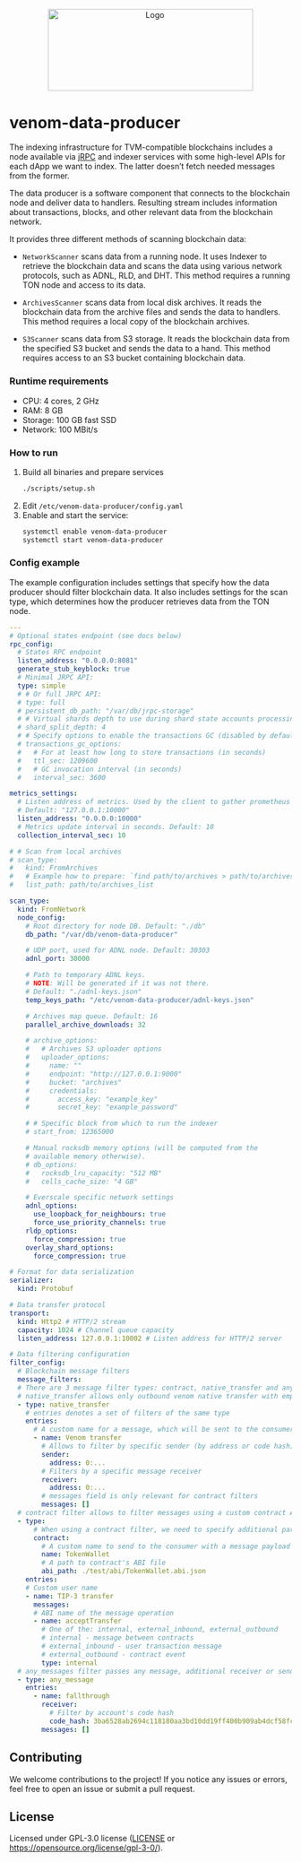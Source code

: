 <p align="center">
  <a href="https://github.com/venom-blockchain/developer-program">
    <img src="https://raw.githubusercontent.com/venom-blockchain/developer-program/main/vf-dev-program.png" alt="Logo" width="366.8" height="146.4">
  </a>
</p>

# venom-data-producer

The indexing infrastructure for TVM-compatible blockchains includes a node
available via [jRPC](https://github.com/broxus/everscale-jrpc) and indexer
services with some high-level APIs for each dApp we want to index. The latter
doesn’t fetch needed messages from the former.

The data producer is a software component that connects to the blockchain node
and deliver data to handlers. Resulting stream includes information
about transactions, blocks, and other relevant data from the blockchain network.

It provides three different methods of scanning blockchain data:

- `NetworkScanner` scans data from a running node. It uses Indexer to retrieve
  the blockchain data and scans the data using various network protocols, such
  as ADNL, RLD, and DHT. This
  method requires a running TON node and access to its data.

- `ArchivesScanner` scans data from local disk archives. It reads the blockchain
  data from the archive files and sends the data to handlers. This method
  requires a local copy of the blockchain archives.

- `S3Scanner` scans data from S3 storage. It reads the blockchain data from the
  specified S3 bucket and sends the data to a hand. This method requires
  access to an S3 bucket containing blockchain data.

### Runtime requirements

- CPU: 4 cores, 2 GHz
- RAM: 8 GB
- Storage: 100 GB fast SSD
- Network: 100 MBit/s

### How to run

1. Build all binaries and prepare services
   ```bash
   ./scripts/setup.sh
   ```
2. Edit `/etc/venom-data-producer/config.yaml`
3. Enable and start the service:
   ```bash
   systemctl enable venom-data-producer
   systemctl start venom-data-producer
   ```

### Config example

The example configuration includes settings that specify how the data producer should filter blockchain data. It also includes settings for the scan type, which
determines how the producer retrieves data from the TON node.

```yaml
---
# Optional states endpoint (see docs below)
rpc_config:
  # States RPC endpoint
  listen_address: "0.0.0.0:8081"
  generate_stub_keyblock: true
  # Minimal JRPC API:
  type: simple
  # # Or full JRPC API:
  # type: full
  # persistent_db_path: "/var/db/jrpc-storage"
  # # Virtual shards depth to use during shard state accounts processing
  # shard_split_depth: 4
  # # Specify options to enable the transactions GC (disabled by default)
  # transactions_gc_options:
  #   # For at least how long to store transactions (in seconds)
  #   ttl_sec: 1209600
  #   # GC invocation interval (in seconds)
  #   interval_sec: 3600

metrics_settings:
  # Listen address of metrics. Used by the client to gather prometheus metrics.
  # Default: "127.0.0.1:10000"
  listen_address: "0.0.0.0:10000"
  # Metrics update interval in seconds. Default: 10
  collection_interval_sec: 10

# # Scan from local archives
# scan_type:
#   kind: FromArchives
#   # Example how to prepare: `find path/to/archives > path/to/archives_list`
#   list_path: path/to/archives_list

scan_type:
  kind: FromNetwork
  node_config:
    # Root directory for node DB. Default: "./db"
    db_path: "/var/db/venom-data-producer"

    # UDP port, used for ADNL node. Default: 30303
    adnl_port: 30000

    # Path to temporary ADNL keys.
    # NOTE: Will be generated if it was not there.
    # Default: "./adnl-keys.json"
    temp_keys_path: "/etc/venom-data-producer/adnl-keys.json"

    # Archives map queue. Default: 16
    parallel_archive_downloads: 32

    # archive_options:
    #   # Archives S3 uploader options
    #   uploader_options:
    #     name: ""
    #     endpoint: "http://127.0.0.1:9000"
    #     bucket: "archives"
    #     credentials:
    #       access_key: "example_key"
    #       secret_key: "example_password"

    # # Specific block from which to run the indexer
    # start_from: 12365000

    # Manual rocksdb memory options (will be computed from the
    # available memory otherwise).
    # db_options:
    #   rocksdb_lru_capacity: "512 MB"
    #   cells_cache_size: "4 GB"

    # Everscale specific network settings
    adnl_options:
      use_loopback_for_neighbours: true
      force_use_priority_channels: true
    rldp_options:
      force_compression: true
    overlay_shard_options:
      force_compression: true

# Format for data serialization
serializer:
  kind: Protobuf

# Data transfer protocol
transport:
  kind: Http2 # HTTP/2 stream
  capacity: 1024 # Channel queue capacity
  listen_address: 127.0.0.1:10002 # Listen address for HTTP/2 server

# Data filtering configuration
filter_config:
  # Blockchain message filters
  message_filters:
  # There are 3 message filter types: contract, native_transfer and any_message
  # native_transfer allows only outbound venom native transfer with empty message body
  - type: native_transfer
    # entries denotes a set of filters of the same type
    entries:
      # A custom name for a message, which will be sent to the consumer
      - name: Venom transfer
        # Allows to filter by specific sender (by address or code hash)
        sender:
          address: 0:...
        # Filters by a specific message receiver
        receiver:
          address: 0:...
        # messages field is only relevant for contract filters 
        messages: []
  # contract filter allows to filter messages using a custom contract ABI
  - type:
      # When using a contract filter, we need to specify additional parameters
      contract:
        # A custom name to send to the consumer with a message payload
        name: TokenWallet
        # A path to contract's ABI file
        abi_path: ./test/abi/TokenWallet.abi.json
    entries:
    # Custom user name
    - name: TIP-3 transfer
      messages:
      # ABI name of the message operation
      - name: acceptTransfer
        # One of the: internal, external_inbound, external_outbound
        # internal - message between contracts
        # external_inbound - user transaction message
        # external_outbound - contract event
        type: internal
  # any_messages filter passes any message, additional receiver or sender filtering is advised
  - type: any_message
    entries:
      - name: fallthrough
        receiver:
          # Filter by account's code hash
          code_hash: 3ba6528ab2694c118180aa3bd10dd19ff400b909ab4dcf58fc69925b2c7b12a6
        messages: []
```

## Contributing

We welcome contributions to the project! If you notice any issues or errors, feel free to open an issue or submit a pull request.

## License

Licensed under GPL-3.0 license ([LICENSE](/LICENSE) or https://opensource.org/license/gpl-3-0/).
